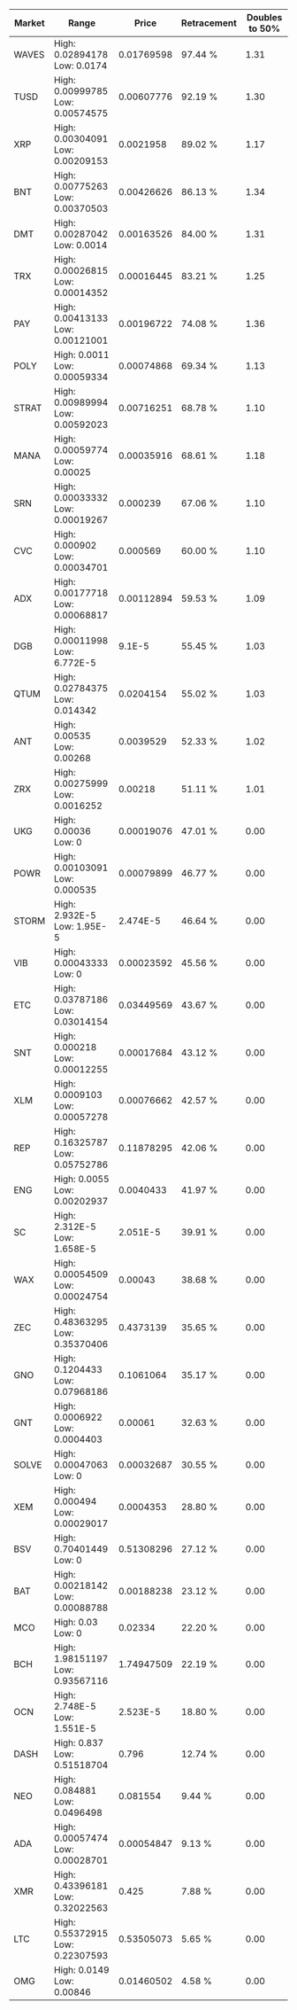 | Market | Range | Price| Retracement | Doubles to 50% |
| --- | --- | --- | --- | --- |
| WAVES | High: 0.02894178<br />Low: 0.0174 | 0.01769598 | 97.44 % | 1.31 |
| TUSD | High: 0.00999785<br />Low: 0.00574575 | 0.00607776 | 92.19 % | 1.30 |
| XRP | High: 0.00304091<br />Low: 0.00209153 | 0.0021958 | 89.02 % | 1.17 |
| BNT | High: 0.00775263<br />Low: 0.00370503 | 0.00426626 | 86.13 % | 1.34 |
| DMT | High: 0.00287042<br />Low: 0.0014 | 0.00163526 | 84.00 % | 1.31 |
| TRX | High: 0.00026815<br />Low: 0.00014352 | 0.00016445 | 83.21 % | 1.25 |
| PAY | High: 0.00413133<br />Low: 0.00121001 | 0.00196722 | 74.08 % | 1.36 |
| POLY | High: 0.0011<br />Low: 0.00059334 | 0.00074868 | 69.34 % | 1.13 |
| STRAT | High: 0.00989994<br />Low: 0.00592023 | 0.00716251 | 68.78 % | 1.10 |
| MANA | High: 0.00059774<br />Low: 0.00025 | 0.00035916 | 68.61 % | 1.18 |
| SRN | High: 0.00033332<br />Low: 0.00019267 | 0.000239 | 67.06 % | 1.10 |
| CVC | High: 0.000902<br />Low: 0.00034701 | 0.000569 | 60.00 % | 1.10 |
| ADX | High: 0.00177718<br />Low: 0.00068817 | 0.00112894 | 59.53 % | 1.09 |
| DGB | High: 0.00011998<br />Low: 6.772E-5 | 9.1E-5 | 55.45 % | 1.03 |
| QTUM | High: 0.02784375<br />Low: 0.014342 | 0.0204154 | 55.02 % | 1.03 |
| ANT | High: 0.00535<br />Low: 0.00268 | 0.0039529 | 52.33 % | 1.02 |
| ZRX | High: 0.00275999<br />Low: 0.0016252 | 0.00218 | 51.11 % | 1.01 |
| UKG | High: 0.00036<br />Low: 0 | 0.00019076 | 47.01 % | 0.00 |
| POWR | High: 0.00103091<br />Low: 0.000535 | 0.00079899 | 46.77 % | 0.00 |
| STORM | High: 2.932E-5<br />Low: 1.95E-5 | 2.474E-5 | 46.64 % | 0.00 |
| VIB | High: 0.00043333<br />Low: 0 | 0.00023592 | 45.56 % | 0.00 |
| ETC | High: 0.03787186<br />Low: 0.03014154 | 0.03449569 | 43.67 % | 0.00 |
| SNT | High: 0.000218<br />Low: 0.00012255 | 0.00017684 | 43.12 % | 0.00 |
| XLM | High: 0.0009103<br />Low: 0.00057278 | 0.00076662 | 42.57 % | 0.00 |
| REP | High: 0.16325787<br />Low: 0.05752786 | 0.11878295 | 42.06 % | 0.00 |
| ENG | High: 0.0055<br />Low: 0.00202937 | 0.0040433 | 41.97 % | 0.00 |
| SC | High: 2.312E-5<br />Low: 1.658E-5 | 2.051E-5 | 39.91 % | 0.00 |
| WAX | High: 0.00054509<br />Low: 0.00024754 | 0.00043 | 38.68 % | 0.00 |
| ZEC | High: 0.48363295<br />Low: 0.35370406 | 0.4373139 | 35.65 % | 0.00 |
| GNO | High: 0.1204433<br />Low: 0.07968186 | 0.1061064 | 35.17 % | 0.00 |
| GNT | High: 0.0006922<br />Low: 0.0004403 | 0.00061 | 32.63 % | 0.00 |
| SOLVE | High: 0.00047063<br />Low: 0 | 0.00032687 | 30.55 % | 0.00 |
| XEM | High: 0.000494<br />Low: 0.00029017 | 0.0004353 | 28.80 % | 0.00 |
| BSV | High: 0.70401449<br />Low: 0 | 0.51308296 | 27.12 % | 0.00 |
| BAT | High: 0.00218142<br />Low: 0.00088788 | 0.00188238 | 23.12 % | 0.00 |
| MCO | High: 0.03<br />Low: 0 | 0.02334 | 22.20 % | 0.00 |
| BCH | High: 1.98151197<br />Low: 0.93567116 | 1.74947509 | 22.19 % | 0.00 |
| OCN | High: 2.748E-5<br />Low: 1.551E-5 | 2.523E-5 | 18.80 % | 0.00 |
| DASH | High: 0.837<br />Low: 0.51518704 | 0.796 | 12.74 % | 0.00 |
| NEO | High: 0.084881<br />Low: 0.0496498 | 0.081554 | 9.44 % | 0.00 |
| ADA | High: 0.00057474<br />Low: 0.00028701 | 0.00054847 | 9.13 % | 0.00 |
| XMR | High: 0.43396181<br />Low: 0.32022563 | 0.425 | 7.88 % | 0.00 |
| LTC | High: 0.55372915<br />Low: 0.22307593 | 0.53505073 | 5.65 % | 0.00 |
| OMG | High: 0.0149<br />Low: 0.00846 | 0.01460502 | 4.58 % | 0.00 |

